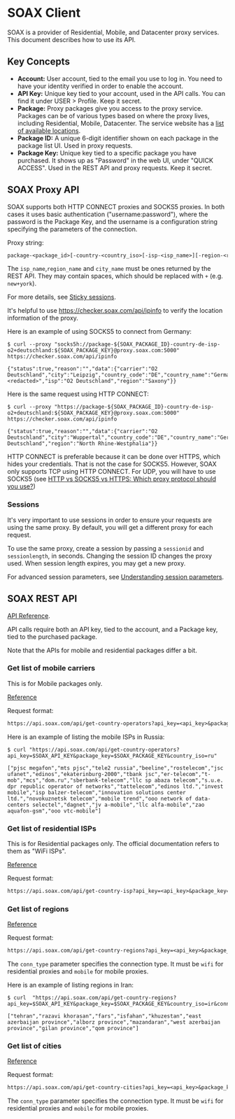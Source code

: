# SOAX Client

SOAX is a provider of Residential, Mobile, and Datacenter proxy services. This document describes how to use its API.

## Key Concepts

* **Account:** User account, tied to the email you use to log in. You need to have your identity verified in order to enable the account.
* **API Key:** Unique key tied to your account, used in the API calls. You can find it under USER > Profile. Keep it secret.
* **Package:** Proxy packages give you access to the proxy service. Packages can be of various types based on where the proxy lives, including Residential, Mobile, Datacenter. The service website has a [list of available locations](https://soax.com/proxies/locations).
* **Package ID:** A unique 6-digit identifier shown on each package in the package list UI. Used in proxy requests.
* **Package Key:** Unique key tied to a specific package you have purchased. It shows up as "Password" in the web UI, under "QUICK ACCESS". Used in the REST API and proxy requests. Keep it secret.

## SOAX Proxy API

SOAX supports both HTTP CONNECT proxies and SOCKS5 proxies. In both cases it
uses basic authentication ("username:password"), where the password is the Package Key, and the username is a configuration string specifying the parameters of the connection.

Proxy string:

```txt
package-<package_id>[-country-<country_iso>[-isp-<isp_name>][-region-<region_name>[-city-<city_name>]]][-sessionid-<session_id>-[sessionlength-<session_length>]]:<package_key>@proxy.soax.com:5000
```

The `isp_name`,`region_name` and `city_name` must be ones returned by the REST API. They may contain spaces, which should be replaced with `+` (e.g. `new+york`).

For more details, see [Sticky sessions](https://helpcenter.soax.com/en/articles/6723733-sticky-sessions).

It's helpful to use <https://checker.soax.com/api/ipinfo> to verify the location information of the proxy.

Here is an example of using SOCKS5 to connect from Germany:

```console
$ curl --proxy "socks5h://package-${SOAX_PACKAGE_ID}-country-de-isp-o2+deutschland:${SOAX_PACKAGE_KEY}@proxy.soax.com:5000" https://checker.soax.com/api/ipinfo

{"status":true,"reason":"","data":{"carrier":"O2 Deutschland","city":"Leipzig","country_code":"DE","country_name":"Germany","ip":"<redacted>","isp":"O2 Deutschland","region":"Saxony"}}
```

Here is the same request using HTTP CONNECT:

```console
$ curl --proxy "https://package-${SOAX_PACKAGE_ID}-country-de-isp-o2+deutschland:${SOAX_PACKAGE_KEY}@proxy.soax.com:5000" https://checker.soax.com/api/ipinfo

{"status":true,"reason":"","data":{"carrier":"O2 Deutschland","city":"Wuppertal","country_code":"DE","country_name":"Germany","ip":"176.1.206.77","isp":"O2 Deutschland","region":"North Rhine-Westphalia"}}
```

HTTP CONNECT is preferable because it can be done over HTTPS, which hides your credentials. That is not the case for SOCKS5. However, SOAX only supports TCP using HTTP CONNECT. For UDP, you will have to use SOCKS5 (see [HTTP vs SOCKS5 vs HTTPS: Which proxy protocol should you use?](https://helpcenter.soax.com/en/articles/7241369-http-vs-socks5-vs-https-which-proxy-protocol-should-you-use))

### Sessions

It's very important to use sessions in order to ensure your requests are using the same proxy. By default, you will get a different proxy for each request.

To use the same proxy, create a session by passing a `sessionid` and `sessionlength`, in seconds. Changing the session ID changes the proxy used. When session length expires, you may get a new proxy.

For advanced session parameters, see [Understanding session parameters](https://helpcenter.soax.com/en/articles/9939557-understanding-session-parameters).

## SOAX REST API

[API Reference](https://helpcenter.soax.com/en/collections/3470979-api).

API calls require both an API key, tied to the account, and a Package key, tied to the purchased package.

Note that the APIs for mobile and residential packages differ a bit.

### Get list of mobile carriers

This is for Mobile packages only.

[Reference](https://helpcenter.soax.com/en/articles/6228381-getting-a-list-of-mobile-carriers)

Request format:

```txt
https://api.soax.com/api/get-country-operators?api_key=<api_key>&package_key=<package_key>&country_iso=<country_iso>[&region=<region_name>[&city=<city_name>]]
```

Here is an example of listing the mobile ISPs in Russia:

```console
$ curl "https://api.soax.com/api/get-country-operators?api_key=$SOAX_API_KEY&package_key=$SOAX_PACKAGE_KEY&country_iso=ru"

["pjsc megafon","mts pjsc","tele2 russia","beeline","rostelecom","jsc ufanet","edinos","ekaterinburg-2000","tbank jsc","er-telecom","t-mob","mcs","dom.ru","sberbank-telecom","llc sp abaza telecom","s.u.e. dpr republic operator of networks","tattelecom","edinos ltd.","invest mobile","isp balzer-telecom","innovation solutions center ltd.","novokuznetsk telecom","mobile trend","ooo network of data-centers selectel","dagnet","jv a-mobile","llc alfa-mobile","zao aquafon-gsm","ooo vtc-mobile"]
```

### Get list of residential ISPs

This is for Residential packages only. The official documentation refers to them as "WiFi ISPs".

[Reference](https://helpcenter.soax.com/en/articles/6228391-getting-a-list-of-wifi-isps)

Request format:

```txt
https://api.soax.com/api/get-country-isp?api_key=<api_key>&package_key=<package_key>&country_iso=<country_iso>[&region=<region_name>[&city=<city_name>]]
```

### Get list of regions

[Reference](https://helpcenter.soax.com/en/articles/6227864-getting-a-list-of-regions)

Request format:

```txt
https://api.soax.com/api/get-country-regions?api_key=<api_key>&package_key=<package_key>&country_iso=<country_iso>&conn_type=<conn_type>[&provider=<provider>]
```

The `conn_type` parameter specifies the connection type. It must be `wifi` for residential proxies and `mobile` for mobile proxies.

Here is an example of listing regions in Iran:

```console
$ curl  "https://api.soax.com/api/get-country-regions?api_key=$SOAX_API_KEY&package_key=$SOAX_PACKAGE_KEY&country_iso=ir&conn_type=mobile"

["tehran","razavi khorasan","fars","isfahan","khuzestan","east azerbaijan province","alborz province","mazandaran","west azerbaijan province","gilan province","qom province"]
```

### Get list of cities

[Reference](https://helpcenter.soax.com/en/articles/6228092-getting-a-list-of-cities)

Request format:

```txt
https://api.soax.com/api/get-country-cities?api_key=<api_key>&package_key=<package_key>&country_iso=<country_iso>&conn_type=<conn_type>[&provider=<provider_name>[&region=<region_name>]]
```

The `conn_type` parameter specifies the connection type. It must be `wifi` for residential proxies and `mobile` for mobile proxies.
